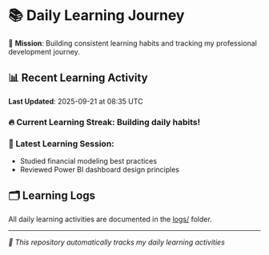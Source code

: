# 📚 Daily Learning Journey

🎯 **Mission**: Building consistent learning habits and tracking my professional development journey.

## 📊 Recent Learning Activity

**Last Updated**: 2025-09-21 at 08:35 UTC

### 🔥 Current Learning Streak: Building daily habits!

### 📝 Latest Learning Session:
- Studied financial modeling best practices
- Reviewed Power BI dashboard design principles

## 🗂️ Learning Logs

All daily learning activities are documented in the [logs/](./logs/) folder.

---
*🤖 This repository automatically tracks my daily learning activities*
